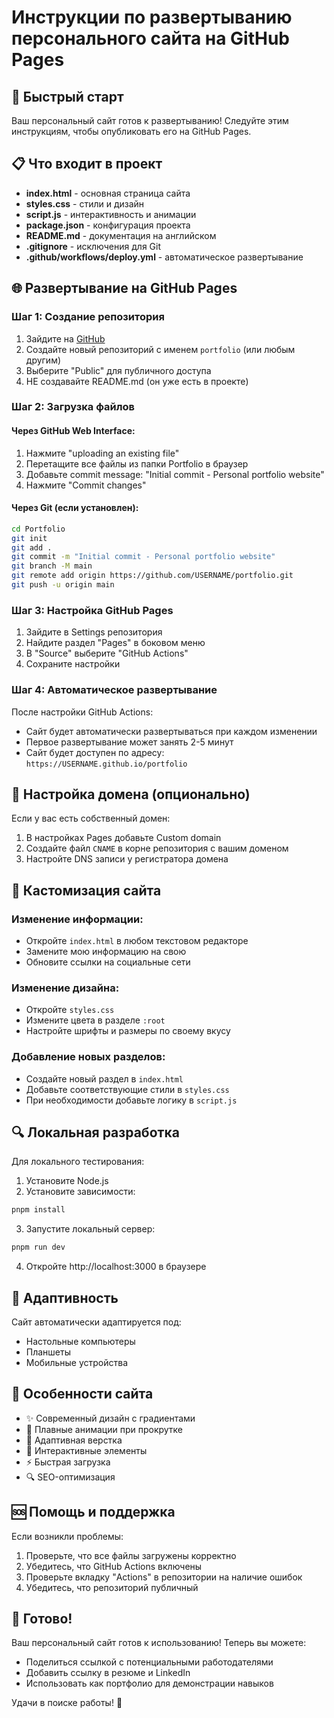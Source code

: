 # Инструкции по развертыванию персонального сайта на GitHub Pages

## 🚀 Быстрый старт

Ваш персональный сайт готов к развертыванию! Следуйте этим инструкциям, чтобы опубликовать его на GitHub Pages.

## 📋 Что входит в проект

- **index.html** - основная страница сайта
- **styles.css** - стили и дизайн
- **script.js** - интерактивность и анимации
- **package.json** - конфигурация проекта
- **README.md** - документация на английском
- **.gitignore** - исключения для Git
- **.github/workflows/deploy.yml** - автоматическое развертывание

## 🌐 Развертывание на GitHub Pages

### Шаг 1: Создание репозитория

1. Зайдите на [GitHub](https://github.com)
2. Создайте новый репозиторий с именем `portfolio` (или любым другим)
3. Выберите "Public" для публичного доступа
4. НЕ создавайте README.md (он уже есть в проекте)

### Шаг 2: Загрузка файлов

#### Через GitHub Web Interface:
1. Нажмите "uploading an existing file"
2. Перетащите все файлы из папки Portfolio в браузер
3. Добавьте commit message: "Initial commit - Personal portfolio website"
4. Нажмите "Commit changes"

#### Через Git (если установлен):
```bash
cd Portfolio
git init
git add .
git commit -m "Initial commit - Personal portfolio website"
git branch -M main
git remote add origin https://github.com/USERNAME/portfolio.git
git push -u origin main
```

### Шаг 3: Настройка GitHub Pages

1. Зайдите в Settings репозитория
2. Найдите раздел "Pages" в боковом меню
3. В "Source" выберите "GitHub Actions"
4. Сохраните настройки

### Шаг 4: Автоматическое развертывание

После настройки GitHub Actions:
- Сайт будет автоматически развертываться при каждом изменении
- Первое развертывание может занять 2-5 минут
- Сайт будет доступен по адресу: `https://USERNAME.github.io/portfolio`

## 🔧 Настройка домена (опционально)

Если у вас есть собственный домен:

1. В настройках Pages добавьте Custom domain
2. Создайте файл `CNAME` в корне репозитория с вашим доменом
3. Настройте DNS записи у регистратора домена

## 🎨 Кастомизация сайта

### Изменение информации:
- Откройте `index.html` в любом текстовом редакторе
- Замените мою информацию на свою
- Обновите ссылки на социальные сети

### Изменение дизайна:
- Откройте `styles.css`
- Измените цвета в разделе `:root`
- Настройте шрифты и размеры по своему вкусу

### Добавление новых разделов:
- Создайте новый раздел в `index.html`
- Добавьте соответствующие стили в `styles.css`
- При необходимости добавьте логику в `script.js`

## 🔍 Локальная разработка

Для локального тестирования:

1. Установите Node.js
2. Установите зависимости:
```bash
pnpm install
```

3. Запустите локальный сервер:
```bash
pnpm run dev
```

4. Откройте http://localhost:3000 в браузере

## 📱 Адаптивность

Сайт автоматически адаптируется под:
- Настольные компьютеры
- Планшеты
- Мобильные устройства

## 🚀 Особенности сайта

- ✨ Современный дизайн с градиентами
- 🎯 Плавные анимации при прокрутке
- 📱 Адаптивная верстка
- 🎨 Интерактивные элементы
- ⚡ Быстрая загрузка
- 🔍 SEO-оптимизация

## 🆘 Помощь и поддержка

Если возникли проблемы:

1. Проверьте, что все файлы загружены корректно
2. Убедитесь, что GitHub Actions включены
3. Проверьте вкладку "Actions" в репозитории на наличие ошибок
4. Убедитесь, что репозиторий публичный

## 🎉 Готово!

Ваш персональный сайт готов к использованию! Теперь вы можете:
- Поделиться ссылкой с потенциальными работодателями
- Добавить ссылку в резюме и LinkedIn
- Использовать как портфолио для демонстрации навыков

Удачи в поиске работы! 🚀 